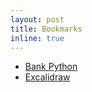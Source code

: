 ```yaml
---
layout: post
title: Bookmarks
inline: true
---
```


- [Bank Python](https://calpaterson.com/bank-python.html)
- [Excalidraw](https://excalidraw.com/)
